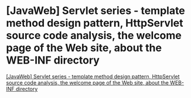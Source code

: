# [JavaWeb] Servlet series - template method design pattern, HttpServlet source code analysis, the welcome page of the Web site, about the WEB-INF directory
[[JavaWeb] Servlet series - template method design pattern, HttpServlet source code analysis, the welcome page of the Web site, about the WEB-INF directory](https://aiwithcloud.com/2022/09/19/javaweb_servlet_series___template_method_design_pattern_httpservlet_source_code_analysis_the_welcome_page_of_the_web_site_about_the_web_inf_directory/)